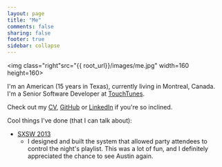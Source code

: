 ```yaml
---
layout: page
title: "Me"
comments: false
sharing: false
footer: true
sidebar: collapse
---
```


<img class="right"src="{{ root_url}}/images/me.jpg" width=160 height=160>

I'm an American (15 years in Texas), currently living in Montreal, Canada.<br>
I'm a Senior Software Developer at [TouchTunes](http://www.touchtunes.com/).

Check out my <a href="{{ root_url }}/me/cv.pdf">CV</a>, [GitHub](https://github.com/LeeXGreen) or [LinkedIn](https://www.linkedin.com/in/leexgreen) if you're so inclined.

Cool things I've done (that I can talk about):

* [SXSW 2013](http://www.touchtunes.com/sxsw/)
  * I designed and built the system that allowed party attendees to control the night's playlist. This was a lot of fun, and I definitely appreciated the chance to see Austin again.

